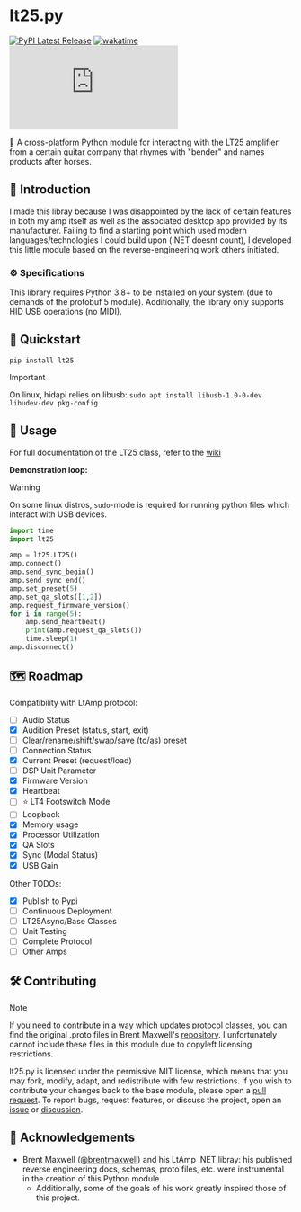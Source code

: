 # lt25.py

[![PyPI Latest Release](https://img.shields.io/pypi/v/lt25.svg)](https://pypi.org/project/lt25/)
[![wakatime](https://wakatime.com/badge/user/7482ea9d-3085-4e9b-95ad-1ca78a14d948/project/08632cd5-4928-49fb-8d0d-2d8f2bebbdad.svg)](https://wakatime.com/badge/user/7482ea9d-3085-4e9b-95ad-1ca78a14d948/project/08632cd5-4928-49fb-8d0d-2d8f2bebbdad)
![MIT License](https://img.shields.io/github/license/bendertools/lt25.py)

🎸 A cross-platform Python module for interacting with the LT25 amplifier from a certain guitar company that rhymes with "bender" and names products after horses. 

## 👋 Introduction

I made this libray because I was disappointed by the lack of certain features in both my amp itself as well as the associated desktop app provided by its manufacturer. Failing to find a starting point which used modern languages/technologies I could build upon (.NET doesnt count), I developed this little module based on the reverse-engineering work others initiated.

### ⚙️ Specifications

This library requires Python 3.8+ to be installed on your system (due to demands of the protobuf 5 module). Additionally, the library only supports HID USB operations (no MIDI).

## 🚀 Quickstart

```
pip install lt25
```

> [!IMPORTANT]
> On linux, hidapi relies on libusb: `sudo apt install libusb-1.0-0-dev libudev-dev pkg-config`

## 💾 Usage

For full documentation of the LT25 class, refer to the [wiki](/wiki)

**Demonstration loop:**

> [!WARNING]
> On some linux distros, `sudo`-mode is required for running python files which interact with USB devices.


```python
import time
import lt25

amp = lt25.LT25()
amp.connect()
amp.send_sync_begin()
amp.send_sync_end()
amp.set_preset(5)
amp.set_qa_slots([1,2])
amp.request_firmware_version()
for i in range(5):
    amp.send_heartbeat()
    print(amp.request_qa_slots())
    time.sleep(1)
amp.disconnect()
```

## 🗺️ Roadmap

Compatibility with LtAmp protocol:

- [ ] Audio Status
- [x] Audition Preset (status, start, exit)
- [ ] Clear/rename/shift/swap/save (to/as) preset
- [ ] Connection Status
- [x] Current Preset (request/load)
- [ ] DSP Unit Parameter
- [x] Firmware Version
- [x] Heartbeat
- [ ] ⭐ LT4 Footswitch Mode 
- [ ] Loopback
- [x] Memory usage
- [x] Processor Utilization
- [x] QA Slots
- [x] Sync (Modal Status)
- [x] USB Gain

Other TODOs:
- [x] Publish to Pypi
- [ ] Continuous Deployment
- [ ] LT25Async/Base Classes
- [ ] Unit Testing
- [ ] Complete Protocol
- [ ] Other Amps

## 🛠️ Contributing

> [!NOTE]
> If you need to contribute in a way which updates protocol classes, you can find the original .proto files in Brent Maxwell's [repository](https://github.com/brentmaxwell/LtAmp/). I unfortunately cannot include these files in this module due to copyleft licensing restrictions.

lt25.py is licensed under the permissive MIT license, which means that you may fork, modify, adapt, and redistribute with few restrictions. If you wish to contribute your changes back to the base module, please open a [pull request](/pulls). To report bugs, request features, or discuss the project, open an [issue](/issues) or [discussion](/discussions).

## 🙌 Acknowledgements 

- Brent Maxwell ([@brentmaxwell](https://github.com/brentmaxwell)) and his LtAmp .NET libray: his published reverse engineering docs, schemas, proto files, etc. were instrumental in the creation of this Python module.
  - Additionally, some of the goals of his work greatly inspired those of this project.

